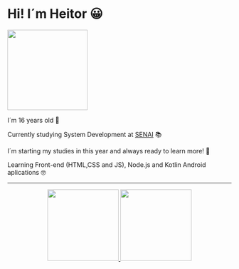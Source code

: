 # Hi! I´m Heitor 😀
<img height ="180em" align ="right-top" src="https://user-images.githubusercontent.com/98404376/187191229-248ba776-3825-4501-920e-876f65986dfc.png"/>

I´m 16 years old 🎉

Currently studying System Development at [SENAI](https://jandira.sp.senai.br/) 📚

I´m starting my studies in this year and always ready to learn more! 🤯

Learning Front-end (HTML,CSS and JS), Node.js and Kotlin Android aplications 🤓


<div align="center"><hr>
  <a href="https://github.com/HeitorPontieri">
  <img height="160em" src="https://github-readme-stats.vercel.app/api?username=HeitorPontieri&theme=gruvbox"/>
  <img height="160em" src="https://github-readme-stats.vercel.app/api/top-langs/?username=HeitorPontieri&layout=compact&theme=gruvbox"/>
 
</div>












